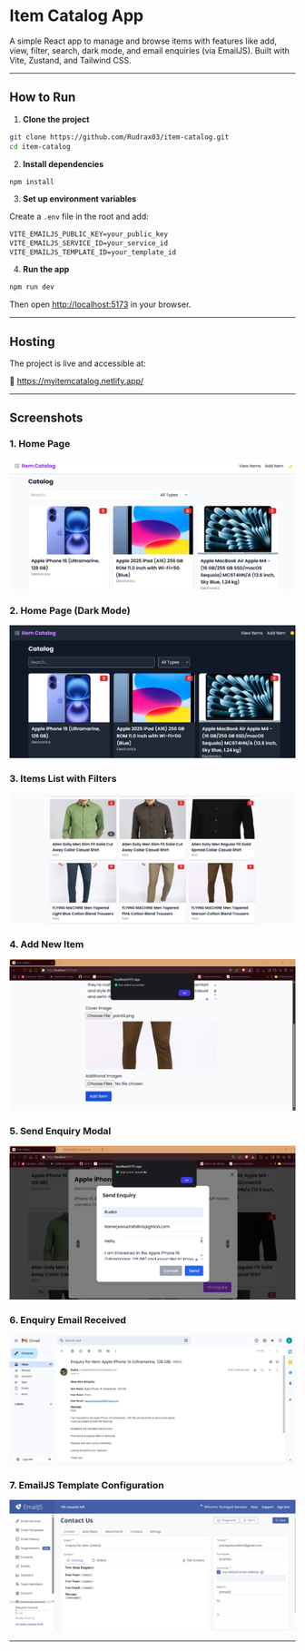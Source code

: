 # Item Catalog App

A simple React app to manage and browse items with features like add, view, filter, search, dark mode, and email enquiries (via EmailJS). Built with Vite, Zustand, and Tailwind CSS.

---

## How to Run

1. **Clone the project**

```bash
git clone https://github.com/Rudrax03/item-catalog.git
cd item-catalog
```

2. **Install dependencies**

```bash
npm install
```

3. **Set up environment variables**

Create a `.env` file in the root and add:

```env
VITE_EMAILJS_PUBLIC_KEY=your_public_key
VITE_EMAILJS_SERVICE_ID=your_service_id
VITE_EMAILJS_TEMPLATE_ID=your_template_id
```

4. **Run the app**

```bash
npm run dev
```

Then open [http://localhost:5173](http://localhost:5173) in your browser.

---

## Hosting

The project is live and accessible at:

🔗 https://myitemcatalog.netlify.app/

---

## Screenshots

### 1. Home Page

![Home Page](public/screenshots/1.png)

### 2. Home Page (Dark Mode)

![Home Page Dark](public/screenshots/2.png)

### 3. Items List with Filters

![Items List](public/screenshots/3.png)

### 4. Add New Item

![Add Item](public/screenshots/4.png)

### 5. Send Enquiry Modal

![Send Enquiry](public/screenshots/5.png)

### 6. Enquiry Email Received

![Enquiry Mail](public/screenshots/6.png)


### 7. EmailJS Template Configuration

![EmailJS Template](public/screenshots/7.png)

---
